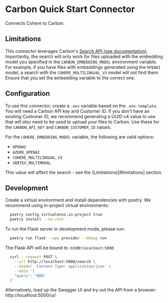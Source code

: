 # Carbon Quick Start Connector

Connects Cohere to Carbon.

## Limitations

This connector leverages Carbon's [Search API (see documentation)](https://docs.carbon.ai/api-reference/endpoint/embeddings/embeddings). Importantly, the search will only work for files uploaded with the embedding model you specified in the `CARBON_EMBEDDING_MODEL` environment variable. For example, if you have files with embeddings generated using the `OPENAI` model, a search with the `COHERE_MULTILINGUAL_V3` model will not find them. Ensure that you set the embedding variable to the correct one.

## Configuration

To use this connector, create a `.env` variable based on the `.env-template`. You will need a Carbon API key and Customer ID. If you don't have an existing Customer ID, we recommend generating a UUID v4 value to use that will also need to be used to upload your files to Carbon. Use these for the `CARBON_API_KEY` and `CARBON_CUSTOMER_ID` values.

For the `COHERE_EMBEDDING_MODEL` variable, the following are valid options:

- `OPENAI`
- `AZURE_OPENAI`
- `COHERE_MULTILINGUAL_V3`
- `VERTEX_MULTIMODAL`

This value will affect the search - see the (Limitations)[#limitations] section.

## Development

Create a virtual environment and install dependencies with poetry. We recommend using in-project virtual environments:

```bash
  poetry config virtualenvs.in-project true
  poetry install --no-root
```

To run the Flask server in development mode, please run:

```bash
  poetry run flask --app provider --debug run
```

The Flask API will be bound to :code:`localhost:5000`.

```bash
  curl --request POST \
    --url http://localhost:5000/search \
    --header 'Content-Type: application/json' \
    --data '{
    "query": "BBQ"
  }'
```

Alternatively, load up the Swagger UI and try out the API from a browser: http://localhost:5000/ui/
